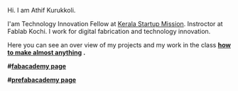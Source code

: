 Hi. I am Athif Kurukkoli.

I'am Technology Innovation Fellow at [Kerala Startup Mission](https://startupmission.kerala.gov.in/). Instroctor at Fablab Kochi. I work for digital fabrication and technology innovation.

Here you can see an over view of my projects and my work in the class <b> [how to make almost anything](http://archive.fabacademy.org/archives/2016/fablabkochi/students/364/) <b>.

#[fabacademy page](fab/index.html)

#[prefabacademy page](prefab/index.html)










